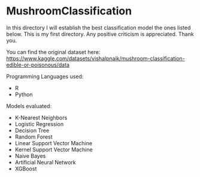 # MushroomClassification
In this directory I will establish the best classification model the ones listed below. This is my first directory. Any positive criticism is appreciated. Thank you.

You can find the original dataset here: https://www.kaggle.com/datasets/vishalpnaik/mushroom-classification-edible-or-poisonous/data

Programming Languages used:
- R
- Python

Models evaluated:
- K-Nearest Neighbors
- Logistic Regression
- Decision Tree
- Random Forest
- Linear Support Vector Machine
- Kernel Support Vector Machine
- Naive Bayes
- Artificial Neural Network
- XGBoost
